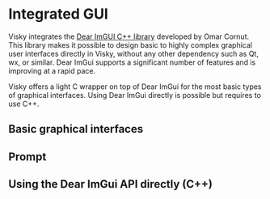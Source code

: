 # Integrated GUI

Visky integrates the [Dear ImGUI C++ library](https://github.com/ocornut/imgui) developed by Omar Cornut. This library makes it possible to design basic to highly complex graphical user interfaces directly in Visky, without any other dependency such as Qt, wx, or similar. Dear ImGui supports a significant number of features and is improving at a rapid pace.

Visky offers a light C wrapper on top of Dear ImGui for the most basic types of graphical interfaces. Using Dear ImGui directly is possible but requires to use C++.

## Basic graphical interfaces

## Prompt

## Using the Dear ImGui API directly (C++)
